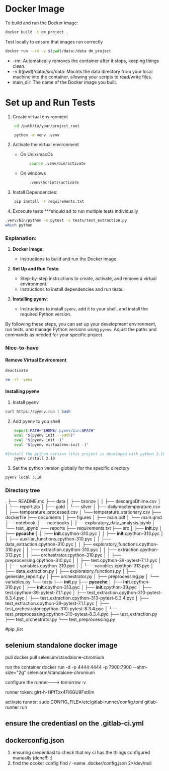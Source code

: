 # Docker Image

To build and run the Docker image:

```sh
docker build -t dm_project .

```
Test locally to ensure that images run correctly
```sh
docker run --rm -v $(pwd)/data:/data dm_project

```
- -rm: Automatically removes the container after it stops, keeping things clean.
- -v $(pwd)/data:/src/data: Mounts the data directory from your local machine into the container, allowing your scripts to read/write files.
- main_dir: The name of the Docker image you built.

# Set up and Run Tests
1. Create virtual environment
```sh
    cd /path/to/your/project_root
```
```sh
    python -m venv .venv
```
2. Activate the virtual environment

    -  On Unix/macOs
        ```sh
            source .venv/bin/activate
        ```
    - On windows
        ```sh
            .venv\Scripts\activate
        ```
3. Install Dependencies:
```sh
    pip install -r requirements.txt
```
4. Excecute tests 
***should ad to run multiple tests individually
```sh
.venv/bin/python -m pytest -v tests/test_extraction.py 
which python
```

### Explanation:

1. **Docker Image**:
    - Instructions to build and run the Docker image.

2. **Set Up and Run Tests**:
    - Step-by-step instructions to create, activate, and remove a virtual environment.
    - Instructions to install dependencies and run tests.

3. **Installing pyenv**:
    - Instructions to install `pyenv`, add it to your shell, and install the required Python version.

By following these steps, you can set up your development environment, run tests, and manage Python versions using `pyenv`. Adjust the paths and commands as needed for your specific project.

### Nice-to-have

#### Remove Virtual Environment
```sh
deactivate
```
```sh
rm -rf -venv
```
#### Installing pyenv
1. Install pyenv

```sh
curl https://pyenv.run | bash
```

2. Add pyenv to you shell
```sh
    export PATH="$HOME/.pyenv/bin:$PATH"
    eval "$(pyenv init --path)"
    eval "$(pyenv init -)"
    eval "$(pyenv virtualenv-init -)"

#Install the python version (this project is developed with python 3.10)
    pyenv install 3.10
```

3. Set the python version globally for the specific directory
```sh
pyenv local 3.10
```
### Directory tree

.
├── README.md
├── data
│   ├── bronze
│   │   ├── descargaDhime.csv
│   │   └── report.zip
│   ├── gold
│   └── silver
│       ├── dailymaxtemperature.csv
│       ├── temperature_processed.csv
│       └── temperature_stationary.csv
├── dockerfile
├── documents
│   ├── figures
│   ├── main.pdf
│   └── main.qmd
├── notebook
├── notebooks
│   ├── exploratory_data_analysis.ipynb
│   └── test_.ipynb
├── reports
├── requirements.txt
├── src
│   ├── __init__.py
│   ├── __pycache__
│   │   ├── __init__.cpython-310.pyc
│   │   ├── __init__.cpython-313.pyc
│   │   ├── auxiliar_functions.cpython-310.pyc
│   │   ├── data_extraction.cpython-310.pyc
│   │   ├── exploratory_functions.cpython-310.pyc
│   │   ├── extraction.cpython-310.pyc
│   │   ├── extraction.cpython-313.pyc
│   │   ├── orchestrator.cpython-310.pyc
│   │   ├── preprocessing.cpython-310.pyc
│   │   ├── test.cpython-39-pytest-7.1.1.pyc
│   │   ├── variables.cpython-310.pyc
│   │   └── variables.cpython-313.pyc
│   ├── data_extraction.py
│   ├── exploratory_functions.py
│   ├── generate_report.py
│   ├── orchestrator.py
│   ├── preprocessing.py
│   └── variables.py
└── tests
    ├── __init__.py
    ├── __pycache__
    │   ├── __init__.cpython-310.pyc
    │   ├── __init__.cpython-313.pyc
    │   ├── __init__.cpython-39.pyc
    │   ├── test.cpython-39-pytest-7.1.1.pyc
    │   ├── test_extraction.cpython-310-pytest-8.3.4.pyc
    │   ├── test_extraction.cpython-313-pytest-8.3.4.pyc
    │   ├── test_extraction.cpython-39-pytest-7.1.1.pyc
    │   ├── test_orchestrator.cpython-310-pytest-8.3.4.pyc
    │   └── test_preprocessing.cpython-310-pytest-8.3.4.pyc
    ├── test_extraction.py
    ├── test_orchestrator.py
    └── test_preprocessing.py

#pip ,list
## selenium standalone docker image 
pull
docker pull selenium/standalone-chromium

run the container
docker run -d -p 4444:4444 -p 7900:7900 --shm-size="2g" seleniarm/standalone-chromium

configure the runner---> tomorrow :v

runner token: glrt-h-HPfTxx4Fi6GU9Fst6m

activate runner: sudo CONFIG_FILE=/etc/gitlab-runner/config.toml gitlab-runner run
## ensure the credentiasl on the .gitlab-ci.yml
## dockerconfig.json

1. ensuring credentiasl to check that my ci has the things configured manually (done!!! :)
2. find the dcoker config find / -name .docker/config.json 2>/dev/null
